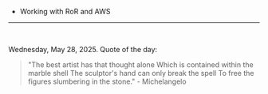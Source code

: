 - Working with RoR and AWS

---

<br>

<!-- quote_marker -->
Wednesday, May 28, 2025. Quote of the day:

> "The best artist has that thought alone Which is contained within the marble shell The sculptor's hand can only break the spell To free the figures slumbering in the stone." - Michelangelo

